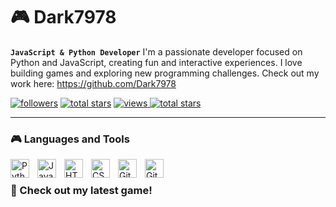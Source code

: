 # 🎮 Dark7978
**`JavaScript & Python Developer`**
I'm a passionate developer focused on Python and JavaScript, creating fun and interactive experiences. I love building games and exploring new programming challenges. Check out my work here: https://github.com/Dark7978
   <p align="left">
      <a href="https://github.com/Dark7978?tab=followers">
         <img alt="followers" title="Follow me on Github" src="https://custom-icon-badges.demolab.com/github/followers/Dark7978?color=236ad3&labelColor=1155ba&style=for-the-badge&logo=person-add&label=Follow&logoColor=white"/></a>
      <a href="https://github.com/Dark7978?tab=repositories&sort=stargazers">
         <img alt="total stars" title="Total stars on GitHub" src="https://custom-icon-badges.demolab.com/github/stars/Dark7978?color=55960c&style=for-the-badge&labelColor=488207&logo=star"/></a>
          <a href="https://github.com/Dark7978/Simple-View-Counter">
        <img alt="views" title="GitHub profile views" src="https://komarev.com/ghpvc/?username=Dark7978&style=for-the-badge&color=lightgrey"/>
      </a>
      <a href="https://github.com/Dark7978?tab=repositories&sort=stargazers">
    <img alt="total stars" title="Total forks on GitHub" src="https://custom-icon-badges.herokuapp.com/badge/dynamic/json?logo=fork&host=formatted-dynamic-badges.herokuapp.com&formatter=metric&style=for-the-badge&color=ff0013&labelColor=ae1206&label=forks&query=$.forks&url=https://api.github-star-counter.workers.dev/user/Dark7978"/>
  </a>
   </p>
   
---
### 🎮 Languages and Tools
<img align="left" alt="Python" width="30px" style="padding-right:10px;" src="https://cdn.jsdelivr.net/gh/devicons/devicon/icons/python/python-plain.svg" />
<img align="left" alt="JavaScript" width="30px" style="padding-right:10px;" src="https://cdn.jsdelivr.net/gh/devicons/devicon/icons/javascript/javascript-plain.svg" />
<img align="left" alt="HTML" width="30px" style="padding-right:10px;" src="https://cdn.jsdelivr.net/gh/devicons/devicon/icons/html5/html5-plain.svg" />
<img align="left" alt="CSS" width="30px" style="padding-right:10px;" src="https://cdn.jsdelivr.net/gh/devicons/devicon/icons/css3/css3-plain.svg" />
<img align="left" alt="Git" width="30px" style="padding-right:10px;" src="https://cdn.jsdelivr.net/gh/devicons/devicon/icons/git/git-original.svg" />
<img align="left" alt="GitHub" width="30px" style="padding-right:10px;" src="https://cdn.jsdelivr.net/gh/devicons/devicon/icons/github/github-original.svg" />
<br />

### 🎲 Check out my latest game!
